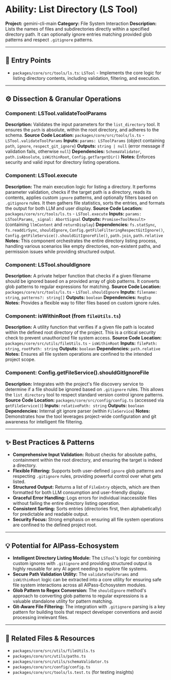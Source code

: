 # Ability: List Directory (LS Tool)

**Project:** gemini-cli-main
**Category:** File System Interaction
**Description:** Lists the names of files and subdirectories directly within a specified directory path. It can optionally ignore entries matching provided glob patterns and respect `.gitignore` patterns.

---

## 🎯 Entry Points

*   `packages/core/src/tools/ls.ts`: `LSTool` - Implements the core logic for listing directory contents, including validation, filtering, and execution.

---

## ⚙️ Dissection & Granular Operations

### Component: LSTool.validateToolParams
**Description:** Validates the input parameters for the `list_directory` tool. It ensures the `path` is absolute, within the root directory, and adheres to the schema.
**Source Code Location:** `packages/core/src/tools/ls.ts` - `LSTool.validateToolParams`
**Inputs:** `params: LSToolParams` (object containing `path`, `ignore`, `respect_git_ignore`)
**Outputs:** `string | null` (error message if validation fails, otherwise `null`)
**Dependencies:** `SchemaValidator`, `path.isAbsolute`, `isWithinRoot`, `Config.getTargetDir()`
**Notes:** Enforces security and valid input for directory listing operations.

### Component: LSTool.execute
**Description:** The main execution logic for listing a directory. It performs parameter validation, checks if the target path is a directory, reads its contents, applies custom `ignore` patterns, and optionally filters based on `.gitignore` rules. It then gathers file statistics, sorts the entries, and formats the output for both LLM and user display.
**Source Code Location:** `packages/core/src/tools/ls.ts` - `LSTool.execute`
**Inputs:** `params: LSToolParams`, `_signal: AbortSignal`
**Outputs:** `Promise<ToolResult>` (containing `llmContent` and `returnDisplay`)
**Dependencies:** `fs.statSync`, `fs.readdirSync`, `shouldIgnore`, `Config.getFileFilteringRespectGitIgnore()`, `Config.getFileService().shouldGitIgnoreFile()`, `path.join`, `path.relative`
**Notes:** This component orchestrates the entire directory listing process, handling various scenarios like empty directories, non-existent paths, and permission issues while providing structured output.

### Component: LSTool.shouldIgnore
**Description:** A private helper function that checks if a given filename should be ignored based on a provided array of glob patterns. It converts glob patterns to regular expressions for matching.
**Source Code Location:** `packages/core/src/tools/ls.ts` - `LSTool.shouldIgnore`
**Inputs:** `filename: string`, `patterns?: string[]`
**Outputs:** `boolean`
**Dependencies:** `RegExp`
**Notes:** Provides a flexible way to filter files based on custom ignore rules.

### Component: isWithinRoot (from `fileUtils.ts`)
**Description:** A utility function that verifies if a given file path is located within the defined root directory of the project. This is a critical security check to prevent unauthorized file system access.
**Source Code Location:** `packages/core/src/utils/fileUtils.ts` - `isWithinRoot`
**Inputs:** `filePath: string`, `rootPath: string`
**Outputs:** `boolean`
**Dependencies:** `path.relative`
**Notes:** Ensures all file system operations are confined to the intended project scope.

### Component: Config.getFileService().shouldGitIgnoreFile
**Description:** Integrates with the project's file discovery service to determine if a file should be ignored based on `.gitignore` rules. This allows the `list_directory` tool to respect standard version control ignore patterns.
**Source Code Location:** `packages/core/src/config/config.ts` (accessed via `getFileService()`)
**Inputs:** `relativePath: string`
**Outputs:** `boolean`
**Dependencies:** Internal git ignore parser (within `FileService`)
**Notes:** Demonstrates how the tool leverages project-wide configuration and git awareness for intelligent file filtering.

---

## ✨ Best Practices & Patterns

*   **Comprehensive Input Validation:** Robust checks for absolute paths, containment within the root directory, and ensuring the target is indeed a directory.
*   **Flexible Filtering:** Supports both user-defined `ignore` glob patterns and respecting `.gitignore` rules, providing powerful control over what gets listed.
*   **Structured Output:** Returns a list of `FileEntry` objects, which are then formatted for both LLM consumption and user-friendly display.
*   **Graceful Error Handling:** Logs errors for individual inaccessible files without failing the entire directory listing operation.
*   **Consistent Sorting:** Sorts entries (directories first, then alphabetically) for predictable and readable output.
*   **Security Focus:** Strong emphasis on ensuring all file system operations are confined to the defined project root.

---

## 💡 Potential for AIPass-Echosystem

*   **Intelligent Directory Listing Module:** The `LSTool`'s logic for combining custom ignores with `.gitignore` and providing structured output is highly reusable for any AI agent needing to explore file systems.
*   **Secure Path Validation Utility:** The `validateToolParams` and `isWithinRoot` logic can be extracted into a core utility for ensuring safe file system interactions across all AIPass-Echosystem modules.
*   **Glob Pattern to Regex Conversion:** The `shouldIgnore` method's approach to converting glob patterns to regular expressions is a valuable standalone utility for pattern matching.
*   **Git-Aware File Filtering:** The integration with `.gitignore` parsing is a key pattern for building tools that respect developer conventions and avoid processing irrelevant files.

---

## 🔗 Related Files & Resources

*   `packages/core/src/utils/fileUtils.ts`
*   `packages/core/src/utils/paths.ts`
*   `packages/core/src/utils/schemaValidator.ts`
*   `packages/core/src/config/config.ts`
*   `packages/core/src/tools/ls.test.ts` (for testing insights)
